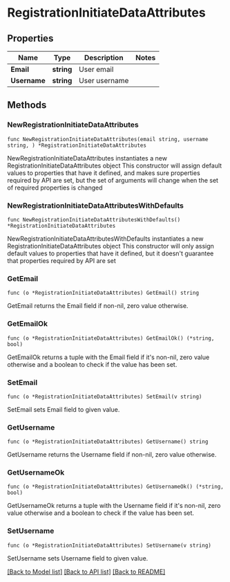 # RegistrationInitiateDataAttributes

## Properties

Name | Type | Description | Notes
------------ | ------------- | ------------- | -------------
**Email** | **string** | User email | 
**Username** | **string** | User username | 

## Methods

### NewRegistrationInitiateDataAttributes

`func NewRegistrationInitiateDataAttributes(email string, username string, ) *RegistrationInitiateDataAttributes`

NewRegistrationInitiateDataAttributes instantiates a new RegistrationInitiateDataAttributes object
This constructor will assign default values to properties that have it defined,
and makes sure properties required by API are set, but the set of arguments
will change when the set of required properties is changed

### NewRegistrationInitiateDataAttributesWithDefaults

`func NewRegistrationInitiateDataAttributesWithDefaults() *RegistrationInitiateDataAttributes`

NewRegistrationInitiateDataAttributesWithDefaults instantiates a new RegistrationInitiateDataAttributes object
This constructor will only assign default values to properties that have it defined,
but it doesn't guarantee that properties required by API are set

### GetEmail

`func (o *RegistrationInitiateDataAttributes) GetEmail() string`

GetEmail returns the Email field if non-nil, zero value otherwise.

### GetEmailOk

`func (o *RegistrationInitiateDataAttributes) GetEmailOk() (*string, bool)`

GetEmailOk returns a tuple with the Email field if it's non-nil, zero value otherwise
and a boolean to check if the value has been set.

### SetEmail

`func (o *RegistrationInitiateDataAttributes) SetEmail(v string)`

SetEmail sets Email field to given value.


### GetUsername

`func (o *RegistrationInitiateDataAttributes) GetUsername() string`

GetUsername returns the Username field if non-nil, zero value otherwise.

### GetUsernameOk

`func (o *RegistrationInitiateDataAttributes) GetUsernameOk() (*string, bool)`

GetUsernameOk returns a tuple with the Username field if it's non-nil, zero value otherwise
and a boolean to check if the value has been set.

### SetUsername

`func (o *RegistrationInitiateDataAttributes) SetUsername(v string)`

SetUsername sets Username field to given value.



[[Back to Model list]](../README.md#documentation-for-models) [[Back to API list]](../README.md#documentation-for-api-endpoints) [[Back to README]](../README.md)


